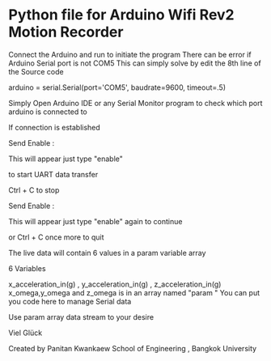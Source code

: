 # Python file for Arduino Wifi Rev2 Motion Recorder 

Connect the Arduino and run to initiate the program 
There can be error if Arduino Serial port is not COM5 
This can simply solve by edit the 8th line of the Source code 

arduino = serial.Serial(port='COM5', baudrate=9600, timeout=.5)

Simply Open Arduino IDE or any Serial Monitor program to check which port arduino is connected to 

If connection is established 

Send Enable : 

This will appear just type "enable"

to start UART data transfer 

Ctrl + C to stop

Send Enable : 

This will appear just type "enable" again to continue 

or Ctrl + C once more to quit 

The live data will contain 6 values in a param variable array

6 Variables 

x_acceleration_in(g) , y_acceleration_in(g) , z_acceleration_in(g)
x_omega,y_omega and z_omega is in an array named "param " You can put you code here to manage Serial data

Use param array data stream to your desire 

Viel Glück

Created by Panitan Kwankaew 
School of Engineering , Bangkok University 

